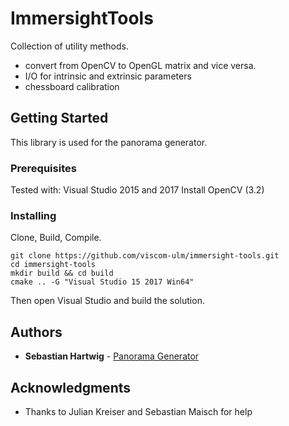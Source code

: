 # ImmersightTools

Collection of utility methods.
* convert from OpenCV to OpenGL matrix and vice versa.
* I/O for intrinsic and extrinsic parameters
* chessboard calibration

## Getting Started

This library is used for the panorama generator.

### Prerequisites

Tested with:
Visual Studio 2015 and 2017
Install OpenCV (3.2)

### Installing

Clone, Build, Compile.

```
git clone https://github.com/viscom-ulm/immersight-tools.git
cd immersight-tools
mkdir build && cd build
cmake .. -G "Visual Studio 15 2017 Win64"
```

Then open Visual Studio and build the solution.

## Authors

* **Sebastian Hartwig** - [Panorama Generator](https://github.com/viscom-ulm/panorama-generator.git)

## Acknowledgments

* Thanks to Julian Kreiser and Sebastian Maisch for help
